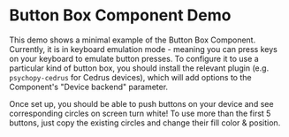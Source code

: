 # Button Box Component Demo

This demo shows a minimal example of the Button Box Component. Currently, it is in keyboard emulation mode - meaning you can press keys on your keyboard to emulate button presses. To configure it to use a particular kind of button box, you should install the relevant plugin (e.g. `psychopy-cedrus` for Cedrus devices), which will add options to the Component's "Device backend" parameter. 

Once set up, you should be able to push buttons on your device and see corresponding circles on screen turn white! To use more than the first 5 buttons, just copy the existing circles and change their fill color & position.